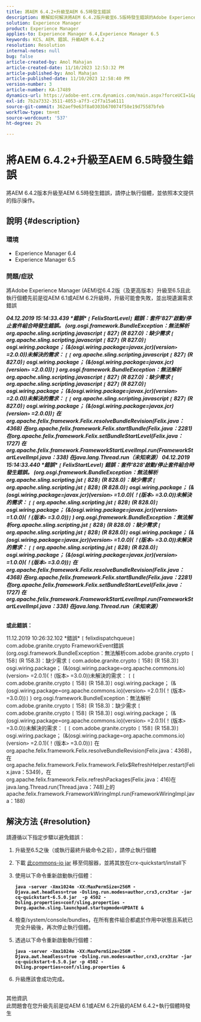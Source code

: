 ```yaml
---
title: 將AEM 6.4.2+升級至AEM 6.5時發生錯誤
description: 瞭解如何解決將AEM 6.4.2版升級至6.5版時發生錯誤的Adobe Experience Manager問題。
solution: Experience Manager
product: Experience Manager
applies-to: Experience Manager 6.4,Experience Manager 6.5
keywords: KCS、AEM、錯誤、升級AEM 6.4.2
resolution: Resolution
internal-notes: null
bug: false
article-created-by: Amol Mahajan
article-created-date: 11/10/2023 12:53:32 PM
article-published-by: Amol Mahajan
article-published-date: 11/10/2023 12:58:40 PM
version-number: 3
article-number: KA-17489
dynamics-url: https://adobe-ent.crm.dynamics.com/main.aspx?forceUCI=1&pagetype=entityrecord&etn=knowledgearticle&id=b6cbe324-c87f-ee11-8179-6045bd006b25
exl-id: 7b2a7332-3511-4053-a7f3-c2f7a15a6111
source-git-commit: 362aef9e63f8a0303b670074f58e19d75587bfeb
workflow-type: tm+mt
source-wordcount: '537'
ht-degree: 2%

---
```


# 將AEM 6.4.2+升級至AEM 6.5時發生錯誤


將AEM 6.4.2版本升級至AEM 6.5時發生錯誤，請停止執行個體，並依照本文提供的指示操作。

## 說明 {#description}


### <b>環境</b>

- Experience Manager 6.4
- Experience Manager 6.5


### <b>問題/症狀</b>

將Adobe Experience Manager (AEM)從6.4.2版（及更高版本）升級至6.5且此執行個體先前是從AEM 6.1或AEM 6.2升級時，升級可能會失敗，並出現遺漏需求錯誤

<b>*04.12.2019 15:14:33.439 \*錯誤\* `[` FelixStartLevel`]`  錯誤：套件&#39;827&#39;啟動/停止套件組合時發生錯誤。 (org.osgi.framework.BundleException：無法解析org.apache.sling.scripting.javascript `[` 827`]` (R 827.0)：缺少需求 `[` org.apache.sling.scripting.javascript `[` 827`]` (R 827.0)`]`  osgi.wiring.package； (&amp;(osgi.wiring.package=javax.jcr)(version`>` =2.0.0))未解決的需求： `[` `[` org.apache.sling.scripting.javascript `[` 827`]` (R 827.0)`]`  osgi.wiring.package； (&amp;(osgi.wiring.package=javax.jcr)(version`>` =2.0.0))`]` )*
*org.osgi.framework.BundleException：無法解析org.apache.sling.scripting.javascript `[` 827`]` (R 827.0)：缺少需求 `[` org.apache.sling.scripting.javascript `[` 827`]` (R 827.0)`]`  osgi.wiring.package； (&amp;(osgi.wiring.package=javax.jcr)(version`>` =2.0.0))未解決的需求： `[` `[` org.apache.sling.scripting.javascript `[` 827`]` (R 827.0)`]`  osgi.wiring.package； (&amp;(osgi.wiring.package=javax.jcr)(version`>` =2.0.0))`]`*
*在org.apache.felix.framework.Felix.resolveBundleRevision(Felix.java：4368)*
*在org.apache.felix.framework.Felix.startBundle(Felix.java：2281)*
*在org.apache.felix.framework.Felix.setBundleStartLevel(Felix.java：1727)*
*在org.apache.felix.framework.FrameworkStartLevelImpl.run(FrameworkStartLevelImpl.java：338)*
*在java.lang.Thread.run（未知來源）*
*04.12.2019 15:14:33.440 \*錯誤\* `[` FelixStartLevel`]`  錯誤：套件&#39;828&#39;啟動/停止套件組合時發生錯誤。 (org.osgi.framework.BundleException：無法解析org.apache.sling.scripting.jst `[` 828`]` (R 828.0)：缺少需求 `[` org.apache.sling.scripting.jst `[` 828`]` (R 828.0)`]`  osgi.wiring.package； (&amp;(osgi.wiring.package=javax.jcr)(version`>` =1.0.0)(！(版本`>` =3.0.0))未解決的需求： `[` `[` org.apache.sling.scripting.jst `[` 828`]` (R 828.0)`]`  osgi.wiring.package； (&amp;(osgi.wiring.package=javax.jcr)(version`>` =1.0.0)(！(版本`>` =3.0.0))`]` )*
*org.osgi.framework.BundleException：無法解析org.apache.sling.scripting.jst `[` 828`]` (R 828.0)：缺少需求 `[` org.apache.sling.scripting.jst `[` 828`]` (R 828.0)`]`  osgi.wiring.package； (&amp;(osgi.wiring.package=javax.jcr)(version`>` =1.0.0)(！(版本`>` =3.0.0))未解決的需求： `[` `[` org.apache.sling.scripting.jst `[` 828`]` (R 828.0)`]`  osgi.wiring.package； (&amp;(osgi.wiring.package=javax.jcr)(version`>` =1.0.0)(！(版本`>` =3.0.0))`]`*
*在org.apache.felix.framework.Felix.resolveBundleRevision(Felix.java：4368)*
*在org.apache.felix.framework.Felix.startBundle(Felix.java：2281)*
*在org.apache.felix.framework.Felix.setBundleStartLevel(Felix.java：1727)*
*在org.apache.felix.framework.FrameworkStartLevelImpl.run(FrameworkStartLevelImpl.java：338)*
*在java.lang.Thread.run（未知來源）*

<br>或此錯誤：</b>

11.12.2019 10:26:32.102 \*錯誤\* `[` felixdispatchqueue`]`  com.adobe.granite.crypto FrameworkEvent錯誤(org.osgi.framework.BundleException：無法解析com.adobe.granite.crypto `[` 158`]` (R 158.3)：缺少需求 `[` com.adobe.granite.crypto `[` 158`]` (R 158.3)`]`  osgi.wiring.package； (&amp;(osgi.wiring.package=org.apache.commons.io)(version`>` =2.0.1)(！(版本`>` =3.0.0))未解決的需求： `[` `[` com.adobe.granite.crypto `[` 158`]` (R 158.3)`]`  osgi.wiring.package； (&amp;(osgi.wiring.package=org.apache.commons.io)(version`>` =2.0.1)(！(版本`>` =3.0.0))`]` ) org.osgi.framework.BundleException：無法解析com.adobe.granite.crypto `[` 158`]` (R 158.3)：缺少需求 `[` com.adobe.granite.crypto `[` 158`]` (R 158.3)`]`  osgi.wiring.package； (&amp;(osgi.wiring.package=org.apache.commons.io)(version`>` =2.0.1)(！(版本`>` =3.0.0))未解決的需求： `[` `[` com.adobe.granite.crypto `[` 158`]` (R 158.3)`]`  osgi.wiring.package； (&amp;(osgi.wiring.package=org.apache.commons.io)(version`>` =2.0.1)(！(版本`>` =3.0.0))`]`
在org.apache.felix.framework.Felix.resolveBundleRevision(Felix.java：4368)，在org.apache.felix.framework.Felix.framework.Felix$RefreshHelper.restart(Felix.java：5349)，在org.apache.felix.framework.Felix.refreshPackages(Felix.java：416)在java.lang.Thread.run(Thread.java：748)上的apache.felix.framework.FrameworkWiringImpl.run(FrameworkWiringImpl.java：188)


## 解決方法 {#resolution}

請遵循以下指定步驟以避免錯誤：
1. 升級至6.5之後（或執行最終升級命令之前），請停止執行個體
2. 下載 [此commons-io jar](https://repo1.maven.org/maven2/commons-io/commons-io/2.6/commons-io-2.6.jar) 移至伺服器，並將其放在crx-quickstart/install下
3. 使用以下命令重新啟動執行個體：

   <b>`java -server -Xmx1024m -XX:MaxPermSize=256M -Djava.awt.headless=true -Dsling.run.modes=author,crx3,crx3tar -jar cq-quickstart-6.5.0.jar  -p 4502 -Dsling.properties=conf/sling.properties -Dorg.apache.sling.launchpad.startupmode=UPDATE &`</b>
4. 檢查/system/console/bundles，在所有套件組合都處於作用中狀態且系統已完全升級後，再次停止執行個體。
5. 透過以下命令重新啟動執行個體：

   <b>`java -server -Xmx1024m -XX:MaxPermSize=256M -Djava.awt.headless=true -Dsling.run.modes=author,crx3,crx3tar -jar cq-quickstart-6.5.0.jar -p 4502 -Dsling.properties=conf/sling.properties &`</b>
6. 升級應該會成功完成。

<br>其他資訊<br>
此問題會在您升級先前是從AEM 6.1或AEM 6.2升級的AEM 6.4.2+執行個體時發生
